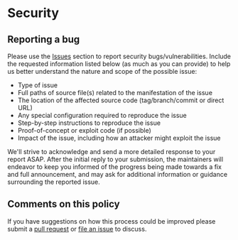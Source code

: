 # Security

## Reporting a bug

Please use the [Issues](https://github.com/rlaiola/.github/issues/new) section to report security bugs/vulnerabilities. Include the requested information listed below (as much as you can provide) to help us better understand the nature and scope of the possible issue:

* Type of issue
* Full paths of source file(s) related to the manifestation of the issue
* The location of the affected source code (tag/branch/commit or direct URL)
* Any special configuration required to reproduce the issue
* Step-by-step instructions to reproduce the issue
* Proof-of-concept or exploit code (if possible)
* Impact of the issue, including how an attacker might exploit the issue

We'll strive to acknowledge and send a more detailed response to your report ASAP. After the initial reply to your submission, the maintainers will endeavor to keep you informed of the progress being made towards a fix and full announcement, and may ask for additional information or guidance surrounding the reported issue.

## Comments on this policy

If you have suggestions on how this process could be improved please submit a
[pull request](https://github.com/rlaiola/.github/pulls) or
[file an issue](https://github.com/rlaiola/.github/issues/new) to discuss.
